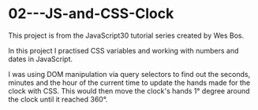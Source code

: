 # 02---JS-and-CSS-Clock
This project is from the JavaScript30 tutorial series created by Wes Bos.

In this project I practised CSS variables and working with numbers and dates in JavaScript.

I was using DOM manipulation via query selectors to find out the seconds, minutes and the hour of the current time
to update the hands made for the clock with CSS. This would then move the clock's hands 1° degree around the clock until
it reached 360°.
